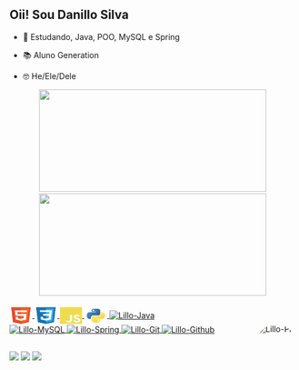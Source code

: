 ## Oii! Sou Danillo Silva

- :seedling: Estudando, Java, POO, MySQL e Spring

- :books: Aluno Generation

- :nerd_face: He/Ele/Dele


<div align="center">
  <a href="https://github.com/Lillow">
  <img width="400px" height="180em" src="https://github-readme-stats.vercel.app/api?username=Lillow&show_icons=true&theme=dark&include_all_commits=true&count_private=true"/>
  <img width="400px" height="180em" src="https://github-readme-stats.vercel.app/api/top-langs/?username=Lillow&layout=compact&langs_count=7&theme=dark"/>
</div>
  
<div style="display: inline_block"><br>
  <img align="center" alt="Lillo-HTML" height="30" width="40" src="https://raw.githubusercontent.com/devicons/devicon/master/icons/html5/html5-original.svg">
  <img align="center" alt="Lillo-CSS" height="30" width="40" src="https://raw.githubusercontent.com/devicons/devicon/master/icons/css3/css3-original.svg">
   <img align="center" alt="Lillo-Js" height="30" width="40" src="https://raw.githubusercontent.com/devicons/devicon/master/icons/javascript/javascript-plain.svg">
  <img align="center" alt="Lillo-Python" height="30" width="40" src="https://raw.githubusercontent.com/devicons/devicon/master/icons/python/python-original.svg">
  <img align="center" alt="Lillo-Java" height="30" width="40" src="https://cdn.jsdelivr.net/gh/devicons/devicon/icons/java/java-original.svg" /><br>
  <img align="center" alt="Lillo-MySQL" height="30" width="40" src="https://cdn.jsdelivr.net/gh/devicons/devicon/icons/mysql/mysql-original.svg"/>
  <img align="center" alt="Lillo-Spring" height="30" width="40" src="https://cdn.jsdelivr.net/gh/devicons/devicon/icons/spring/spring-original.svg"/>
  <img align="center" alt="Lillo-Git" height="30" width="40" src="https://cdn.jsdelivr.net/gh/devicons/devicon/icons/git/git-original.svg" />
  <img align="center" alt="Lillo-Github" height="30" width="40" src="https://cdn.jsdelivr.net/gh/devicons/devicon/icons/github/github-original.svg" />
  
  <img align="right" alt="Lillo-Pic" height="150" style="border-radius:50px;" src="https://media.discordapp.net/attachments/871906649433059488/894355307780775956/5p4uo1.gif"/>
</div>

  
##
  
<div> 
  <a href="https://www.instagram.com/danillordm19/" target="_blank"><img src="https://img.shields.io/badge/Instagram-E4405F?style=for-the-badge&logo=instagram&logoColor=white" target="_blank"></a>
  <a href = "mailto:danillordm@gmail.com"><img src="https://img.shields.io/badge/-Gmail-%23333?style=for-the-badge&logo=gmail&logoColor=white" target="_blank"></a>
  <a href="https://www.linkedin.com/in/danillo-silva-b861a393/" target="_blank"><img src="https://img.shields.io/badge/-LinkedIn-%230077B5?style=for-the-badge&logo=linkedin&logoColor=white" target="_blank"></a>

</div>

